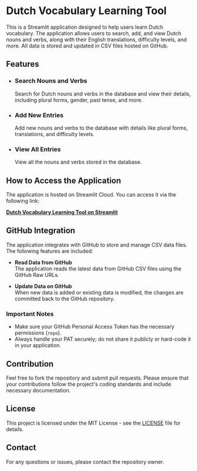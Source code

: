 # Dutch Vocabulary Learning Tool

This is a Streamlit application designed to help users learn Dutch vocabulary. The application allows users to search, add, and view Dutch nouns and verbs, along with their English translations, difficulty levels, and more. All data is stored and updated in CSV files hosted on GitHub.

## Features

- ### Search Nouns and Verbs
  Search for Dutch nouns and verbs in the database and view their details, including plural forms, gender, past tense, and more.

- ### Add New Entries
  Add new nouns and verbs to the database with details like plural forms, translations, and difficulty levels.

- ### View All Entries
  View all the nouns and verbs stored in the database.


## How to Access the Application

The application is hosted on Streamlit Cloud. You can access it via the following link:

[**Dutch Vocabulary Learning Tool on Streamlit**](https://dutchvocstudy.streamlit.app/)


## GitHub Integration

The application integrates with GitHub to store and manage CSV data files. The following features are included:

- **Read Data from GitHub**  
  The application reads the latest data from GitHub CSV files using the GitHub Raw URLs.

- **Update Data on GitHub**  
  When new data is added or existing data is modified, the changes are committed back to the GitHub repository.

### Important Notes

- Make sure your GitHub Personal Access Token has the necessary permissions (`repo`).
- Always handle your PAT securely; do not share it publicly or hard-code it in your application.

## Contribution

Feel free to fork the repository and submit pull requests. Please ensure that your contributions follow the project's coding standards and include necessary documentation.

## License

This project is licensed under the MIT License - see the [LICENSE](LICENSE) file for details.

## Contact

For any questions or issues, please contact the repository owner.
